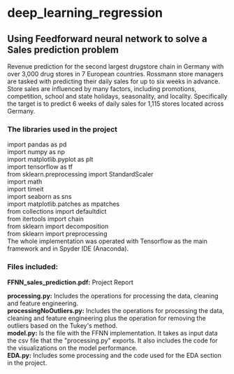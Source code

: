 # deep_learning_regression

## Using Feedforward neural network to solve a Sales prediction problem

Revenue prediction for the second largest drugstore chain in Germany with over 3,000 drug stores in 7 European countries. Rossmann store managers are tasked with predicting their daily sales for up to six weeks in advance. Store sales are influenced by many factors, including promotions, competition, school and state holidays, seasonality, and locality. Specifically the target is to predict 6 weeks of daily sales for 1,115 stores located across Germany. 

### The libraries used in the project

import pandas as pd<br />
import numpy as np<br />
import matplotlib.pyplot as plt<br />
import tensorflow as tf<br />
from sklearn.preprocessing import StandardScaler<br />
import math<br />
import timeit<br />
import seaborn as sns<br />
import matplotlib.patches as mpatches<br />
from collections import defaultdict<br />
from itertools import chain<br />
from sklearn import decomposition<br />
from sklearn import preprocessing<br />
The whole implementation was operated with Tensorflow as the main framework and in Spyder IDE (Anaconda).<br />


### Files included:

**FFNN_sales_prediction.pdf:** Project Report 

**processing.py:** Includes the operations for processing the data, cleaning and feature engineering.<br />
**processingNoOutliers.py:** Includes the operations for processing the data, cleaning and feature engineering plus the operation for removing the outliers based on the Tukey's method.<br />
**model.py:** Is the file with the FFNN implementation. It takes as input data the csv file that the "processing.py" exports. It also includes the code for the visualizations on the model performance.<br />
**EDA.py:** Includes some processing and the code used for the EDA section in the project.<br />


